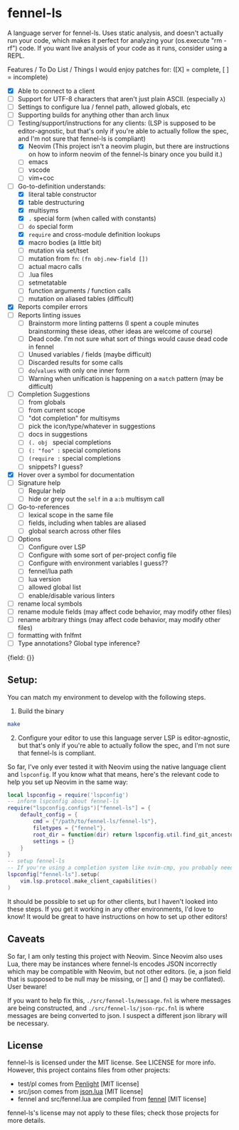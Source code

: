 # fennel-ls
A language server for fennel-ls.
Uses static analysis, and doesn't actually run your code, which makes it perfect for analyzing your (os.execute "rm -rf") code.
If you want live analysis of your code as it runs, consider using a REPL.

Features / To Do List / Things I would enjoy patches for:
([X] = complete,  [ ] = incomplete)

- [X] Able to connect to a client
- [ ] Support for UTF-8 characters that aren't just plain ASCII. (especially `λ`)
- [ ] Settings to configure lua / fennel path, allowed globals, etc
- [ ] Supporting builds for anything other than arch linux
- [ ] Testing/support/instructions for any clients: (LSP is supposed to be editor-agnostic, but that's only if you're able to actually follow the spec, and I'm not sure that fennel-ls is compliant)
    - [X] Neovim (This project isn't a neovim plugin, but there are instructions on how to inform neovim of the fennel-ls binary once you build it.)
    - [ ] emacs
    - [ ] vscode
    - [ ] vim+coc
- [ ] Go-to-definition understands:
    - [X] literal table constructor
    - [X] table destructuring
    - [X] multisyms
    - [X] `.` special form (when called with constants)
    - [ ] `do` special form
    - [X] `require` and cross-module definition lookups
    - [X] macro bodies (a little bit)
    - [ ] mutation via set/tset
    - [ ] mutation from `fn`: `(fn obj.new-field [])`
    - [ ] actual macro calls
    - [ ] .lua files
    - [ ] setmetatable
    - [ ] function arguments / function calls
    - [ ] mutation on aliased tables (difficult)
- [X] Reports compiler errors
- [ ] Reports linting issues
    - [ ] Brainstorm more linting patterns (I spent a couple minutes brainstorming these ideas, other ideas are welcome of course)
    - [ ] Dead code. I'm not sure what sort of things would cause dead code in fennel
    - [ ] Unused variables / fields (maybe difficult)
    - [ ] Discarded results for some calls
    - [ ] `do`/`values` with only one inner form
    - [ ] Warning when unification is happening on a `match` pattern (may be difficult)
- [ ] Completion Suggestions
    - [ ] from globals
    - [ ] from current scope
    - [ ] "dot completion" for multisyms
    - [ ] pick the icon/type/whatever in suggestions
    - [ ] docs in suggestions
    - [ ] `(. obj ` special completions
    - [ ] `(: "foo" :` special completions
    - [ ] `(require :` special completions
    - [ ] snippets? I guess?
- [X] Hover over a symbol for documentation
- [ ] Signature help
    - [ ] Regular help
    - [ ] hide or grey out the `self` in a `a:b` multisym call
- [ ] Go-to-references
    - [ ] lexical scope in the same file
    - [ ] fields, including when tables are aliased
    - [ ] global search across other files
- [ ] Options
    - [ ] Configure over LSP
    - [ ] Configure with some sort of per-project config file
    - [ ] Configure with environment variables I guess??
    - [ ] fennel/lua path
    - [ ] lua version
    - [ ] allowed global list
    - [ ] enable/disable various linters
- [ ] rename local symbols
- [ ] rename module fields (may affect code behavior, may modify other files)
- [ ] rename arbitrary things (may affect code behavior, may modify other files)
- [ ] formatting with fnlfmt
- [ ] Type annotations? Global type inference?

{field: {}}


## Setup:
You can match my environment to develop with the following steps.

1. Build the binary
```sh
make
```

2. Configure your editor to use this language server
LSP is editor-agnostic, but that's only if you're able to actually follow the spec, and I'm not sure that fennel-ls is compliant.

So far, I've only ever tested it with Neovim using the native language client and `lspconfig`.
If you know what that means, here's the relevant code to help you set up Neovim in the same way:
```lua
local lspconfig = require('lspconfig')
-- inform lspconfig about fennel-ls
require("lspconfig.configs")["fennel-ls"] = {
    default_config = {
        cmd = {"/path/to/fennel-ls/fennel-ls"},
        filetypes = {"fennel"},
        root_dir = function(dir) return lspconfig.util.find_git_ancestor(dir) end,
        settings = {}
    }
}
-- setup fennel-ls
-- If you're using a completion system like nvim-cmp, you probably need to modify this line.
lspconfig["fennel-ls"].setup(
    vim.lsp.protocol.make_client_capabilities()
)
```

It should be possible to set up for other clients, but I haven't looked into these steps. If you get it working in any other environments, I'd love to know! It would be great to have instructions on how to set up other editors!

## Caveats
So far, I am only testing this project with Neovim. Since Neovim also uses Lua, there may be instances where fennel-ls encodes JSON incorrectly which may be compatible with Neovim, but not other editors. (ie, a json field that is supposed to be null may be missing, or [] and {} may be conflated). User beware!

If you want to help fix this, `./src/fennel-ls/message.fnl` is where messages are being constructed,
and `./src/fennel-ls/json-rpc.fnl` is where messages are being converted to json. I suspect a different json library will be necessary.

## License
fennel-ls is licensed under the MIT license. See LICENSE for more info.
However, this project contains files from other projects:
* test/pl comes from [Penlight](https://github.com/lunarmodules/Penlight) [MIT license]
* src/json comes from [json.lua](https://github.com/rxi/json.lua) [MIT license]
* fennel and src/fennel.lua are compiled from [fennel](https://git.sr.ht/~technomancy/fennel) [MIT license]

fennel-ls's license may not apply to these files; check those projects for more details.
